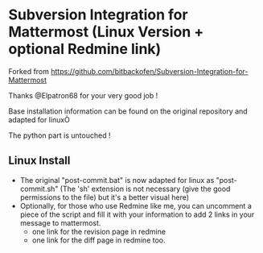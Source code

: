 # Subversion Integration for Mattermost (Linux Version + optional Redmine link)

Forked from https://github.com/bitbackofen/Subversion-Integration-for-Mattermost

Thanks @Elpatron68 for your very good job !

Base installation information can be found on the original repository and adapted for linuxÒ

The python part is untouched !

## Linux Install

- The original "post-commit.bat" is now adapted for linux as "post-commit.sh" (The 'sh' extension is not necessary (give the good permissions to the file) but it's a better visual here)
- Optionally, for those who use Redmine like me, you can uncomment a piece of the script and fill it with your information to add 2 links in your message to mattermost.
  - one link for the revision page in redmine
  - one link for the diff page in redmine too.
